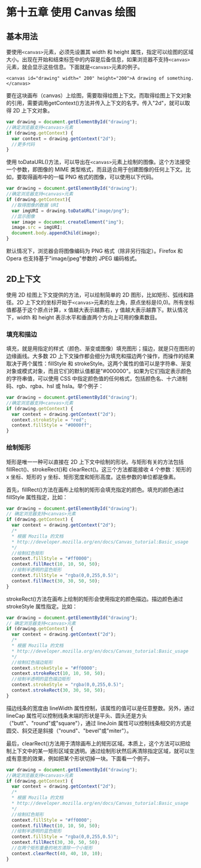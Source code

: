 # 第十五章 使用 Canvas 绘图

## 基本用法

要使用`<canvas>`元素，必须先设置其 width 和 height 属性，指定可以绘图的区域大小。出现在开始和结束标签中的内容是后备信息，如果浏览器不支持`<canvas>`元素，就会显示这些信息。下面就是`<canvas>`元素的例子。

`<canvas id="drawing" width=" 200" height="200">A drawing of something.</canvas>`

要在这块画布（canvas）上绘图，需要取得绘图上下文。而取得绘图上下文对象的引用，需要调用getContext()方法并传入上下文的名字。传入"2d"，就可以取得 2D 上下文对象。

```js
var drawing = document.getElementById("drawing");
//确定浏览器支持<canvas>元素
if (drawing.getContext) {
  var context = drawing.getContext("2d");
  //更多代码
}
```

使用 toDataURL()方法，可以导出在`<canvas>`元素上绘制的图像。这个方法接受一个参数，即图像的 MIME 类型格式，而且适合用于创建图像的任何上下文。比如，要取得画布中的一幅 PNG 格式的图像，可以使用以下代码。

```js
var drawing = document.getElementById("drawing");
//确定浏览器支持<canvas>元素
if (drawing.getContext){
  //取得图像的数据 URI
  var imgURI = drawing.toDataURL("image/png");
  //显示图像
  var image = document.createElement("img");
  image.src = imgURI;
  document.body.appendChild(image);
}
```

默认情况下，浏览器会将图像编码为 PNG 格式（除非另行指定）。Firefox 和 Opera 也支持基于"image/jpeg"参数的 JPEG 编码格式。

## 2D上下文

使用 2D 绘图上下文提供的方法，可以绘制简单的 2D 图形，比如矩形、弧线和路径。2D 上下文的坐标开始于`<canvas>`元素的左上角，原点坐标是(0,0)。所有坐标值都基于这个原点计算，x 值越大表示越靠右，y 值越大表示越靠下。默认情况下，width 和 height 表示水平和垂直两个方向上可用的像素数目。

### 填充和描边

填充，就是用指定的样式（颜色、渐变或图像）填充图形；描边，就是只在图形的边缘画线。大多数 2D 上下文操作都会细分为填充和描边两个操作，而操作的结果取决于两个属性：fillStyle 和 strokeStyle。这两个属性的值可以是字符串、渐变对象或模式对象，而且它们的默认值都是"#000000"。如果为它们指定表示颜色的字符串值，可以使用 CSS 中指定颜色值的任何格式，包括颜色名、十六进制码、rgb、rgba、hsl 或 hsla。举个例子：

```js
var drawing = document.getElementById("drawing");
//确定浏览器支持<canvas>元素
if (drawing.getContext) {
  var context = drawing.getContext("2d");
  context.strokeStyle = "red";
  context.fillStyle = "#0000ff";
}
```

### 绘制矩形

矩形是唯一一种可以直接在 2D 上下文中绘制的形状。与矩形有关的方法包括 fillRect()、strokeRect()和 clearRect()。这三个方法都能接收 4 个参数：矩形的 x 坐标、矩形的 y 坐标、矩形宽度和矩形高度。这些参数的单位都是像素。

首先，fillRect()方法在画布上绘制的矩形会填充指定的颜色。填充的颜色通过 fillStyle 属性指定，比如：

```js
var drawing = document.getElementById("drawing");
// 确定浏览器支持<canvas>元素
if (drawing.getContext) {
  var context = drawing.getContext("2d");
  /*
  * 根据 Mozilla 的文档
  * http://developer.mozilla.org/en/docs/Canvas_tutorial:Basic_usage
  */
  //绘制红色矩形
  context.fillStyle = "#ff0000";
  context.fillRect(10, 10, 50, 50);
  //绘制半透明的蓝色矩形
  context.fillStyle = "rgba(0,0,255,0.5)";
  context.fillRect(30, 30, 50, 50);
}
```

strokeRect()方法在画布上绘制的矩形会使用指定的颜色描边。描边颜色通过 strokeStyle 属性指定。比如：

```js
var drawing = document.getElementById("drawing");
// 确定浏览器支持<canvas>元素
if (drawing.getContext) {
  var context = drawing.getContext("2d");
  /*
  * 根据 Mozilla 的文档
  * http://developer.mozilla.org/en/docs/Canvas_tutorial:Basic_usage
  */
  //绘制红色描边矩形
  context.strokeStyle = "#ff0000";
  context.strokeRect(10, 10, 50, 50);
  //绘制半透明的蓝色描边矩形
  context.strokeStyle = "rgba(0,0,255,0.5)";
  context.strokeRect(30, 30, 50, 50);
}
```

描边线条的宽度由 lineWidth 属性控制，该属性的值可以是任意整数。另外，通过 lineCap 属性可以控制线条末端的形状是平头、圆头还是方头（"butt"、"round"或"square"），通过 lineJoin 属性可以控制线条相交的方式是圆交、斜交还是斜接（"round"、"bevel"或"miter"）。

最后，clearRect()方法用于清除画布上的矩形区域。本质上，这个方法可以把绘制上下文中的某一矩形区域变透明。通过绘制形状然后再清除指定区域，就可以生成有意思的效果，例如把某个形状切掉一块。下面看一个例子。

```js
var drawing = document.getElementById("drawing");
//确定浏览器支持<canvas>元素
if (drawing.getContext) {
  var context = drawing.getContext("2d");
  /*
  * 根据 Mozilla 的文档
  * http://developer.mozilla.org/en/docs/Canvas_tutorial:Basic_usage
  */
  //绘制红色矩形
  context.fillStyle = "#ff0000";
  context.fillRect(10, 10, 50, 50);
  //绘制半透明的蓝色矩形
  context.fillStyle = "rgba(0,0,255,0.5)";
  context.fillRect(30, 30, 50, 50);
  //在两个矩形重叠的地方清除一个小矩形
  context.clearRect(40, 40, 10, 10);
}
```
